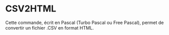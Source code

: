 # CSV2HTML
Cette commande, écrit en Pascal (Turbo Pascal ou Free Pascal), permet de convertir un fichier .CSV en format HTML.
